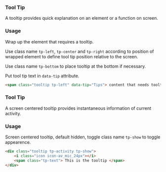 ### Tool Tip
A tooltip provides quick explanation on an element or a function on screen.

### Usage
Wrap up the element that requires a tooltip.

Use class name `tp-left`, `tp-center` and `tp-right` according to position of wrapped element to define tool tip position relative to the screen.

Use class name `tp-bottom` to place tooltip at the bottom if necessary.

Put tool tip text in `data-tip` attribute.


```html
<span class="tooltip tp-left" data-tip="Tips"> content that needs tooltip </span>
```

### Tool Tip
A screen centered tooltip provides instantaneous information of current activity.

### Usage

Screen centered tooltip, default hidden, toggle class name `tp-show` to toggle appearence.

```html
<div class="tooltip tp-activity tp-show">
    <i class="icon icon-av_mic_24px"></i>
    <span class="tp-text"> This is the tooltip </span>
</div>
```
